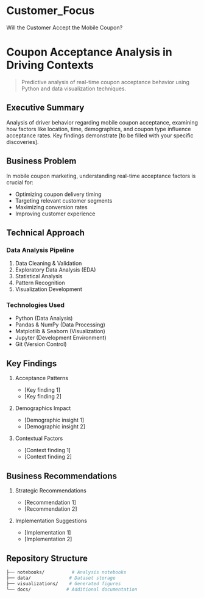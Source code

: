 # Customer_Focus

Will the Customer Accept the Mobile Coupon?

# Coupon Acceptance Analysis in Driving Contexts
> Predictive analysis of real-time coupon acceptance behavior using Python and data visualization techniques.

## Executive Summary
Analysis of driver behavior regarding mobile coupon acceptance, examining how factors like location, time, demographics, and coupon type influence acceptance rates. Key findings demonstrate [to be filled with your specific discoveries].

## Business Problem
In mobile coupon marketing, understanding real-time acceptance factors is crucial for:
- Optimizing coupon delivery timing
- Targeting relevant customer segments
- Maximizing conversion rates
- Improving customer experience

## Technical Approach
### Data Analysis Pipeline
1. Data Cleaning & Validation
2. Exploratory Data Analysis (EDA)
3. Statistical Analysis
4. Pattern Recognition
5. Visualization Development

### Technologies Used
- Python (Data Analysis)
- Pandas & NumPy (Data Processing)
- Matplotlib & Seaborn (Visualization)
- Jupyter (Development Environment)
- Git (Version Control)

## Key Findings
1. Acceptance Patterns
   - [Key finding 1]
   - [Key finding 2]

2. Demographics Impact
   - [Demographic insight 1]
   - [Demographic insight 2]

3. Contextual Factors
   - [Context finding 1]
   - [Context finding 2]

## Business Recommendations
1. Strategic Recommendations
   - [Recommendation 1]
   - [Recommendation 2]

2. Implementation Suggestions
   - [Implementation 1]
   - [Implementation 2]

## Repository Structure
```bash
├── notebooks/          # Analysis notebooks
├── data/              # Dataset storage
├── visualizations/    # Generated figures
└── docs/             # Additional documentation
